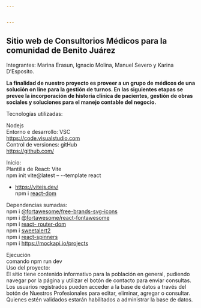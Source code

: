 ```yaml
---


---
```


<h2 id="sitio-web-de-consultorios-médicos-para-la-comunidad-de-benito-juárez">Sitio web de Consultorios Médicos para la comunidad de Benito Juárez</h2>
<p>Integrantes: Marina Erasun, Ignacio Molina, Manuel Severo y Karina D’Esposito.</p>
<p><strong>La finalidad de nuestro proyecto es proveer a un grupo de médicos de una solución on line para la gestión de turnos. En las siguientes etapas se prevee la incorporación de historia clínica de pacientes, gestión de obras sociales y soluciones para el manejo contable del negocio.</strong></p>
<p>Tecnologías utilizadas:</p>
<p>Nodejs<br>
Entorno e desarrollo: VSC<br>
 <a href="https://code.visualstudio.com/"> https://code.visualstudio.com </a><br>
Control de versiones: gitHub<br>
<a href="https://github.com/"> https://github.com/ </a></p>
<p>Inicio:<br>
Plantilla de React: Vite<br>
npm init vite@latest – --template react</p>
<ul>
<li><a href="https://vitejs.dev/"> https://vitejs.dev/ </a><br>
npm i <a href="reaccionar-dom"> react-dom </a></li>
</ul>
<p>Dependencias sumadas:<br>
npm i <a href="@fortawesome/free-brands-svg-icons">@fortawesome/free-brands-svg-icons </a><br>
npm i <a href="@fortawesome/react-fontawesome"> @fortawesome/react-fontawesome </a><br>
npm i <a href="react-router-dom"> react- router-dom </a><br>
npm i <a href="sweetalert2"> sweetalert2 </a><br>
npm i <a href="react-spinners"> react-spinners </a><br>
npm i <a href="https://mockapi.io/projects"> https://mockapi.io/projects </a></p>
<p>Ejecución<br>
comando npm run dev<br>
Uso del proyecto:<br>
El sitio tiene contenido informativo para la población en general, pudiendo navegar por la página y utilizar el  botón de contacto para enviar consultas.<br>
Los usuarios registrados pueden acceder a la base de datos a través del botón de Nuestros Profesionales para editar, eliminar, agregar o consultar.<br>
Quienes estén validados estarán habilitados a administrar la base de datos.</p>

